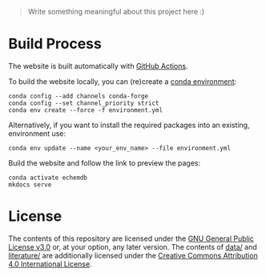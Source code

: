> Write something meaningful about this project here :)

# Build Process

The website is built automatically with [GitHub Actions](https://github.com/echemdb/website/blob/main/.github/workflows/build.yml).

To build the website locally, you can (re)create a [conda environment](https://conda.io/projects/conda/en/latest/user-guide/tasks/manage-environments.html):

```
conda config --add channels conda-forge
conda config --set channel_priority strict
conda env create --force -f environment.yml
```

Alternatively, if you want to install the required packages into an existing, environment use:

```
conda env update --name <your_env_name> --file environment.yml
```

Build the website and follow the link to preview the pages:

```
conda activate echemdb
mkdocs serve
```

# License

The contents of this repository are licensed under the [GNU General Public
License v3.0](./LICENSE) or, at your option, any later version.  The contents
of [data/](./data/) and [literature/](./literature/) are additionally licensed
under the [Creative Commons Attribution 4.0 International
License](https://creativecommons.org/licenses/by/4.0/).
